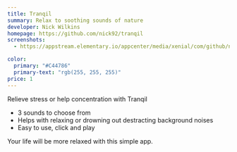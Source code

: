 ```yaml
---
title: Tranqil
summary: Relax to soothing sounds of nature
developer: Nick Wilkins
homepage: https://github.com/nick92/tranqil
screenshots:
  - https://appstream.elementary.io/appcenter/media/xenial/com/github/nick92.tranqil.desktop/EB437DA612CD1E7116F0DA3634FE69AF/screenshots/image-1_orig.png

color:
  primary: "#C44786"
  primary-text: "rgb(255, 255, 255)"
price: 1
---
```


<p>Relieve stress or help concentration with Tranqil</p>
<ul>
  <li>3 sounds to choose from</li>
  <li>Helps with relaxing or drowning out destracting background noises</li>
  <li>Easy to use, click and play</li>
</ul>
<p>Your life will be more relaxed with this simple app.</p>
